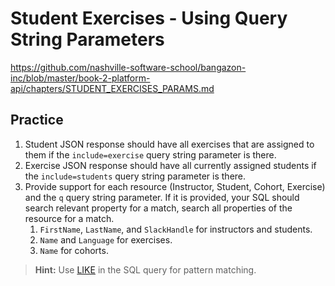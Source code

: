 # Student Exercises - Using Query String Parameters
https://github.com/nashville-software-school/bangazon-inc/blob/master/book-2-platform-api/chapters/STUDENT_EXERCISES_PARAMS.md

## Practice

1. Student JSON response should have all exercises that are assigned to them if the `include=exercise` query string parameter is there.
1. Exercise JSON response should have all currently assigned students if the `include=students` query string parameter is there.
1. Provide support for each resource (Instructor, Student, Cohort, Exercise) and the `q` query string parameter. If it is provided, your SQL should search relevant property for a match, search all properties of the resource for a match.
    1. `FirstName`, `LastName`, and `SlackHandle` for instructors and students.
    1. `Name` and `Language` for exercises.
    1. `Name` for cohorts.


> **Hint:** Use [LIKE](https://www.techonthenet.com/sql_server/like.php) in the SQL query for pattern matching.
